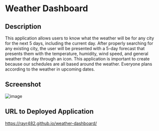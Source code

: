 # Weather Dashboard

## Description

This application allows users to know what the weather will be for any city for the next 5 days, including the current day. After properly searching for any existing city, the user will be presented with a 5-day forecast that presents them with the temperature, humidity, wind speed, and general weather that day through an icon. This application is important to create because our schedules are all based around the weather. Everyone plans according to the weather in upcoming dates.

## Screenshot

![image](https://github.com/rayr482/weather-dashboard/assets/128929611/04ed9604-2f3f-4315-81b7-039e7da99d20)

## URL to Deployed Application

https://rayr482.github.io/weather-dashboard/
